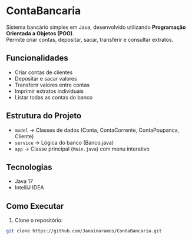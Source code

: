 # ContaBancaria

Sistema bancário simples em Java, desenvolvido utilizando **Programação Orientada a Objetos (POO)**.  
Permite criar contas, depositar, sacar, transferir e consultar extratos.

## Funcionalidades

- Criar contas de clientes
- Depositar e sacar valores
- Transferir valores entre contas
- Imprimir extratos individuais
- Listar todas as contas do banco

## Estrutura do Projeto

- `model` → Classes de dados (Conta, ContaCorrente, ContaPoupanca, Cliente)  
- `service` → Lógica do banco (Banco.java)  
- `app` → Classe principal (`Main.java`) com menu interativo

## Tecnologias

- Java 17
- IntelliJ IDEA

## Como Executar

1. Clone o repositório:
```bash
git clone https://github.com/Janainaramos/ContaBancaria.git
